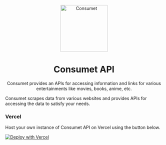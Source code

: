 <p align="center">
  <a href="https://consumet.org/">
    <img alt="Consumet" src="https://consumet.org/images/consumetlogo.png" width="150">
  </a>
</p>

<h1 align="center">
  Consumet API
</h1>
<p align="center">
  Consumet provides an APIs for accessing information and links for various entertainments like movies, books, anime, etc.
</p>
<p align="center">
    
Consumet scrapes data from various websites and provides APIs for accessing the data to satisfy your needs.



### Vercel
Host your own instance of Consumet API on Vercel using the button below.

[![Deploy with Vercel](https://vercel.com/button)](https://vercel.com/new/clone?repository-url=https%3A%2F%2Fgithub.com%2Fconsumet%2Fapi.consumet.org)

